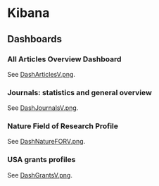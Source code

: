 # Kibana

## Dashboards

### All Articles Overview Dashboard

See [DashArticlesV.png](dashboard-images/DashArticlesV.png).

### Journals: statistics and general overview

See [DashJournalsV.png](dashboard-images/DashJournalsV.png).

### Nature Field of Research Profile

See [DashNatureFORV.png](dashboard-images/DashNatureFORV.png).

### USA grants profiles

See [DashGrantsV.png](dashboard-images/DashGrantsV.png).


